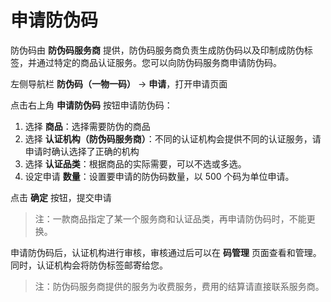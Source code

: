 # 申请防伪码

防伪码由 **防伪码服务商** 提供，防伪码服务商负责生成防伪码以及印制成防伪标签，并通过特定的商品认证服务。您可以向防伪码服务商申请防伪码。

左侧导航栏 **防伪码（一物一码）** → **申请**，打开申请页面

点击右上角 **申请防伪码** 按钮申请防伪码：

1. 选择 **商品**：选择需要防伪的商品
2. 选择 **认证机构（防伪码服务商）**：不同的认证机构会提供不同的认证服务，请申请时确认选择了正确的机构
3. 选择 **认证品类**：根据商品的实际需要，可以不选或多选。
4. 设定申请 **数量**：设置要申请的防伪码数量，以 500 个码为单位申请。

点击 **确定** 按钮，提交申请

> 注：一款商品指定了某一个服务商和认证品类，再申请防伪码时，不能更换。


申请防伪码后，认证机构进行审核，审核通过后可以在 **码管理** 页面查看和管理。同时，认证机构会将防伪标签邮寄给您。

> 注：防伪码服务商提供的服务为收费服务，费用的结算请直接联系服务商。

